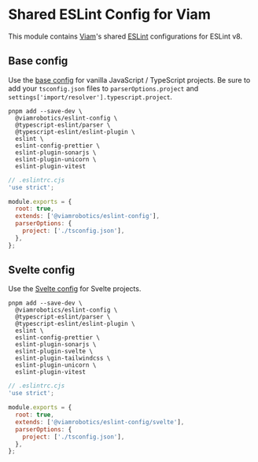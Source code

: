 # Shared ESLint Config for Viam

This module contains [Viam][]'s shared [ESLint][] configurations for ESLint v8.

[viam]: https://www.viam.com/
[eslint]: https://eslint.org/

## Base config

Use the [base config](./base.cjs) for vanilla JavaScript / TypeScript projects. Be sure to add your `tsconfig.json` files to `parserOptions.project` and `settings['import/resolver'].typescript.project`.

```shell
pnpm add --save-dev \
  @viamrobotics/eslint-config \
  @typescript-eslint/parser \
  @typescript-eslint/eslint-plugin \
  eslint \
  eslint-config-prettier \
  eslint-plugin-sonarjs \
  eslint-plugin-unicorn \
  eslint-plugin-vitest
```

```js
// .eslintrc.cjs
'use strict';

module.exports = {
  root: true,
  extends: ['@viamrobotics/eslint-config'],
  parserOptions: {
    project: ['./tsconfig.json'],
  },
};
```

## Svelte config

Use the [Svelte config](./svelte.cjs) for Svelte projects.

```shell
pnpm add --save-dev \
  @viamrobotics/eslint-config \
  @typescript-eslint/parser \
  @typescript-eslint/eslint-plugin \
  eslint \
  eslint-config-prettier \
  eslint-plugin-sonarjs \
  eslint-plugin-svelte \
  eslint-plugin-tailwindcss \
  eslint-plugin-unicorn \
  eslint-plugin-vitest
```

```js
// .eslintrc.cjs
'use strict';

module.exports = {
  root: true,
  extends: ['@viamrobotics/eslint-config/svelte'],
  parserOptions: {
    project: ['./tsconfig.json'],
  },
};
```

